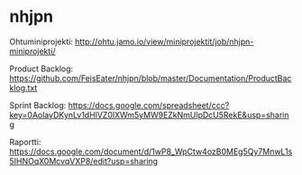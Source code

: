 nhjpn
=====

Ohtuminiprojekti:
http://ohtu.jamo.io/view/miniprojektit/job/nhjpn-miniprojekti/

Product Backlog:
https://github.com/FeisEater/nhjpn/blob/master/Documentation/ProductBacklog.txt

Sprint Backlog:
https://docs.google.com/spreadsheet/ccc?key=0AolayDKynLv1dHlVZ0lXWm5yMW9EZkNmUlpDcU5RekE&usp=sharing

Raportti:
https://docs.google.com/document/d/1wP8_WpCtw4ozB0MEg5Qy7MnwL1s5IHNOqX0McvqVXP8/edit?usp=sharing
